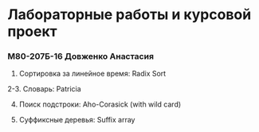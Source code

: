 # Лабораторные работы и курсовой проект #

### М80-207Б-16 Довженко Анастасия ###

1. Сортировка за линейное время: Radix Sort

2-3. Словарь: Patricia

4. Поиск подстроки: Aho-Corasick (with wild card)

5. Суффиксные деревья: Suffix array
